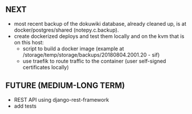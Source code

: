 ## NEXT
- most recent backup of the dokuwiki database, already cleaned up, is at
  docker/postgres/shared (notepy.c.backup). 
- create dockerized deploys and test them locally and on the kvm that is on
  this host:
    - script to build a docker image (example at
      /storage/temp/storage/backups/20180804.2001.20 - sif)
    - use traefik to route traffic to the container (user self-signed
      certificates locally) 

## FUTURE (MEDIUM-LONG TERM)  
- REST API using django-rest-framework
- add tests
